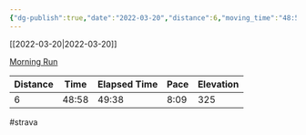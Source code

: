 ```yaml
---
{"dg-publish":true,"date":"2022-03-20","distance":6,"moving_time":"48:58","elapsed_time":"49:38","pace":"8:09","total_elevation_gain":325,"url":"https://www.strava.com/activities/6855901227","permalink":"/01-personal/strava/2022-03-20-morning-run/","dgPassFrontmatter":true}
---
```



[[2022-03-20\|2022-03-20]]

[Morning Run](https://www.strava.com/activities/6855901227)

| Distance | Time  | Elapsed Time | Pace | Elevation |
| -------- | ----- | ------------ | ---- | --------- |
| 6        | 48:58 | 49:38        | 8:09 | 325       |




#strava
